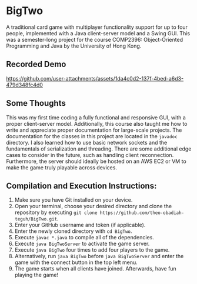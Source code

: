# BigTwo
A traditional card game with multiplayer functionality support for up to four people, implemented with a Java client-server model and a Swing GUI. This was a semester-long project for the course COMP2396: Object-Oriented Programming and Java by the University of Hong Kong.

## Recorded Demo
https://github.com/user-attachments/assets/1da4c0d2-137f-4bed-a6d3-479d348fc4d0

## Some Thoughts
This was my first time coding a fully functional and responsive GUI, with a proper client-server model. Additionally, this course also taught me how to write and appreciate proper documentation for large-scale projects. The documentation for the classes in this project are located in the `javadoc` directory. I also learned how to use basic network sockets and the fundamentals of serialization and threading. There are some additional edge cases to consider in the future, such as handling client reconnection. Furthermore, the server should ideally be hosted on an AWS EC2 or VM to make the game truly playable across devices.

## Compilation and Execution Instructions:
1. Make sure you have Git installed on your device.
1. Open your terminal, choose your desired directory and clone the repository by executing `git clone https://github.com/theo-obadiah-teguh/BigTwo.git`.
1. Enter your GitHub username and token (if applicable).
1. Enter the newly cloned directory with `cd BigTwo`.
1. Execute `javac *.java` to compile all of the dependencies.
1. Execute `java BigTwoServer` to activate the game server.
1. Execute `java BigTwo` four times to add four players to the game.
1. Alternatively, run `java BigTwo` before `java BigTwoServer` and enter the game with the connect button in the top left menu.
1. The game starts when all clients have joined. Afterwards, have fun playing the game!
